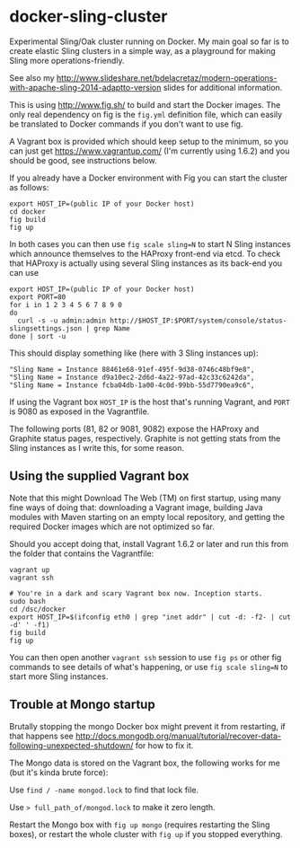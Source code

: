 docker-sling-cluster
====================

Experimental Sling/Oak cluster running on Docker. My main goal so far is to create elastic Sling clusters in a simple way, as
a playground for making Sling more operations-friendly.

See also my http://www.slideshare.net/bdelacretaz/modern-operations-with-apache-sling-2014-adaptto-version slides for additional information.
 
This is using http://www.fig.sh/ to build and start the Docker images. The only real dependency on fig is the `fig.yml` 
definition file, which can easily be translated to Docker commands if you don't want to use fig.

A Vagrant box is provided which should keep setup to the minimum, so you can just get https://www.vagrantup.com/ 
(I'm currently using 1.6.2) and you should be good, see instructions below. 

If you already have a Docker environment with Fig you can start the cluster as follows:

    export HOST_IP=(public IP of your Docker host)
    cd docker
    fig build
    fig up
    
In both cases you can then use `fig scale sling=N` to start N Sling instances which announce themselves to the HAProxy 
front-end via etcd. To check that HAProxy is actually using several Sling instances as its back-end you can use

    export HOST_IP=(public IP of your Docker host)
    export PORT=80
    for i in 1 2 3 4 5 6 7 8 9 0
    do 
      curl -s -u admin:admin http://$HOST_IP:$PORT/system/console/status-slingsettings.json | grep Name
    done | sort -u
    
This should display something like (here with 3 Sling instances up):

    "Sling Name = Instance 88461e68-91ef-495f-9d38-0746c48bf9e8",
    "Sling Name = Instance d9a10ec2-2d6d-4a22-97ad-42c33c6242da",
    "Sling Name = Instance fcba04db-1a00-4c0d-99bb-55d7790ea9c6",
    
If using the Vagrant box `HOST_IP` is the host that's running Vagrant, and `PORT` is 9080 as exposed in the Vagrantfile.

The following ports (81, 82 or 9081, 9082) expose the HAProxy and Graphite status pages, respectively. Graphite is not getting
stats from the Sling instances as I write this, for some reason.
    
Using the supplied Vagrant box
------------------------------

Note that this might Download The Web (TM) on first startup, using many fine ways of doing that:
downloading a Vagrant image, building Java modules with Maven starting on an empty local repository, and
getting the required Docker images which are not optimized so far.   

Should you accept doing that, install Vagrant 1.6.2 or later and run this from the folder that contains the Vagrantfile:

    vagrant up
    vagrant ssh
    
    # You're in a dark and scary Vagrant box now. Inception starts.
    sudo bash
    cd /dsc/docker
    export HOST_IP=$(ifconfig eth0 | grep "inet addr" | cut -d: -f2- | cut -d' ' -f1)
    fig build
    fig up
    
You can then open another `vagrant ssh` session to use `fig ps` or other fig commands to see details 
of what's happening, or use `fig scale sling=N` to start more Sling instances.     

Trouble at Mongo startup
------------------------
Brutally stopping the mongo Docker box might prevent it from restarting, if that happens see 
http://docs.mongodb.org/manual/tutorial/recover-data-following-unexpected-shutdown/ for how to fix it.

The Mongo data is stored on the Vagrant box, the following works for me (but it's kinda brute force):

Use `find / -name mongod.lock` to find that lock file.

Use `> full_path_of/mongod.lock` to make it zero length.

Restart the Mongo box with `fig up mongo` (requires restarting the Sling boxes), or restart the whole cluster with
`fig up` if you stopped everything.
